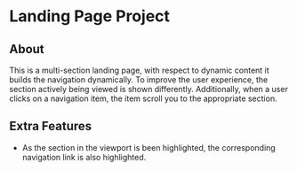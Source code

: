 # Landing Page Project

## About

This is a multi-section landing page, with respect to dynamic content it builds the navigation dynamically. To improve the user experience, the section actively being viewed is shown differently. Additionally, when a user clicks on a navigation item, the item scroll you to the appropriate section.

## Extra Features

- As the section in the viewport is been highlighted, the corresponding navigation link is also highlighted.
